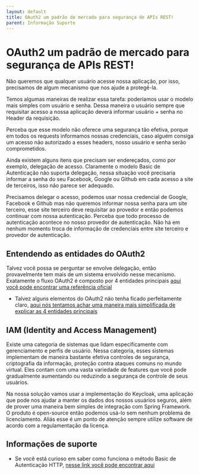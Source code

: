 ```yaml
---
layout: default
title: OAuth2 um padrão de mercado para segurança de APIs REST! 
parent: Informação Suporte
---
```

# OAuth2 um padrão de mercado para segurança de APIs REST!

Não queremos que qualquer usuário acesse nossa aplicação, por isso, precisamos de algum mecanismo que nos ajude a protegê-la.

Temos algumas maneiras de realizar essa tarefa: poderíamos usar o modelo mais simples com usuário e senha. Dessa maneira o usuário sempre que requisitar acesso a nossa aplicação deverá informar usuário + senha no Header da requisição.

Perceba que esse modelo não oferece uma segurança tão efetiva, porque em todos os requests informamos nossas credenciais, caso alguém consiga um acesso não autorizado a esses headers, nosso usuário e senha serão comprometidos.

Ainda existem alguns itens que precisam ser endereçados, como por exemplo, delegação de acesso.  Claramente o modelo Basic de Autenticação não suporta delegação, nessa situação você precisaria informar a senha do seu Facebook, Google ou Github em cada acesso a site de terceiros, isso não parece ser adequado.

Precisamos delegar o acesso, podemos usar nossa credencial de Google, Facebook e Github mas não queremos informar nossa senha para um site terceiro, esse site terceiro deve requisitar ao provedor e então podemos continuar com nossa autenticação. Perceba que todo processo de autenticação acontece no nosso provedor de autenticação. Não há em nenhum momento troca de informação de credenciais entre site terceiro e provedor de autenticação.

## Entendendo as entidades do OAuth2

Talvez você possa se perguntar se envolve delegação, então provavelmente tem mais de um sistema envolvido nesse mecanismo. Exatamente o fluxo OAuth2 é composto por 4 entidades principais [aqui você pode encontrar uma referência
oficial](https://tools.ietf.org/html/rfc6749#section-1.1) 

* Talvez alguns elementos do OAuth2 não tenha ficado perfeitamente claro, [aqui nós tentamos achar uma maneira mais
 simplificada de explicar as 4 entidades principais](../informacao_procedural/oauth2_entidades.md)

## IAM (Identity and Access Management)

Existe uma categoria de sistemas que lidam especificamente com gerenciamento e perfis de usuário. Nessa categoria, esses sistemas implementam de maneira bastante efetiva controles de segurança, criptografia da informação, proteção contra ataques comuns no mundo virtual. Eles contam com uma vasta variedade de features que você pode gradualmente aumentando ou reduzindo a segurança de controle de seus usuários.

Na nossa solução vamos usar a implementação do Keycloak, uma aplicação que pode nos ajudar a manter os dados dos nossos usuários seguros, além de prover uma maneira bem simples de integração com Spring Framework. O produto é open-source então podemos usá-lo sem nenhum problema de licenciamento. Aliás esse é um ponto de atenção sempre utilize software de acordo com a regulamentação da licença.

## Informações de suporte
 
* Se você está curioso em saber como funciona o método Basic de Autenticação HTTP, [nesse link você pode
encontrar aqui](https://developer.mozilla.org/en-US/docs/Web/HTTP/Authentication)
